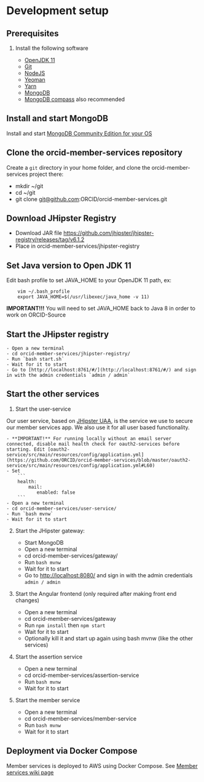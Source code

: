 # Development setup

## Prerequisites

1. Install the following software

    - [OpenJDK 11](https://openjdk.java.net/install/)
    - [Git](https://git-scm.com/downloads)
    - [NodeJS](https://nodejs.org/en/download)
    - [Yeoman](https://yeoman.io/learning/)
    - [Yarn](https://yarnpkg.com/lang/en/docs/install/#mac-stable)
    - [MongoDB](https://docs.mongodb.com/manual/installation/)
    - [MongoDB compass](https://www.mongodb.com/products/compass) also recommended

## Install and start MongoDB

Install and start [MongoDB Community Edition for your OS](https://docs.mongodb.com/manual/administration/install-community/)

## Clone the orcid-member-services repository

Create a `git` directory in your home folder, and clone the orcid-member-services project there:

- mkdir ~/git
- cd ~/git
- git clone git@github.com:ORCID/orcid-member-services.git

## Download JHipster Registry

- Download JAR file https://github.com/jhipster/jhipster-registry/releases/tag/v6.1.2
- Place in orcid-member-services/jhipster-registry

## Set Java version to Open JDK 11

Edit bash profile to set JAVA_HOME to your OpenJDK 11 path, ex:

        vim ~/.bash_profile
        export JAVA_HOME=$(/usr/libexec/java_home -v 11)

**IMPORTANT!!!** You will need to set JAVA_HOME back to Java 8 in order to work on ORCID-Source  

## Start the JHipster registry

    - Open a new terminal 
    - cd orcid-member-services/jhipster-registry/
    - Run `bash start.sh`
    - Wait for it to start
    - Go to [http://localhost:8761/#/](http://localhost:8761/#/) and sign in with the admin credentials `admin / admin`


## Start the other services  

1. Start the user-service

Our user service, based on [JHipster UAA](https://www.jhipster.tech/using-uaa/), is the service we use to secure our member services app. We also use it for all user based functionality. 

    - **IMPORTANT!** For running locally without an email server connected, disable mail health check for oauth2-services before starting. Edit [oauth2-service/src/main/resources/config/application.yml](https://github.com/ORCID/orcid-member-services/blob/master/oauth2-service/src/main/resources/config/application.yml#L60)
    - Set 
        ```
        health:
            mail:
               enabled: false
        ```
    - Open a new terminal 
    - cd orcid-member-services/user-service/  
    - Run `bash mvnw`
    - Wait for it to start

2. Start the JHipster gateway:
    
    - Start MongoDB
    - Open a new terminal 
    - cd orcid-member-services/gateway/    
    - Run `bash mvnw`
    - Wait for it to start
    - Go to [http://localhost:8080/](http://localhost:8080/) and sign in with the admin credentials `admin / admin`
    
3. Start the Angular frontend (only required after making front end changes)

    - Open a new terminal 
    - cd orcid-member-services/gateway 
    - Run `npm install` then `npm start`
    - Wait for it to start
    - Optionally kill it and start up again using bash mvnw (like the other services)
    
4. Start the assertion service

    - Open a new terminal 
    - cd orcid-member-services/assertion-service
    - Run `bash mvnw`
    - Wait for it to start

5. Start the member service

    - Open a new terminal 
    - cd orcid-member-services/member-service
    - Run `bash mvnw`
    - Wait for it to start


## Deployment via Docker Compose
Member services is deployed to AWS using Docker Compose.
See [Member services wiki page](https://github.com/ORCID/ORCID-Internal/wiki/Member-services)
